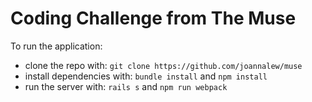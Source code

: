 # Coding Challenge from The Muse

To run the application:
* clone the repo with: `git clone https://github.com/joannalew/muse`
* install dependencies with: `bundle install` and `npm install`
* run the server with: `rails s` and `npm run webpack`